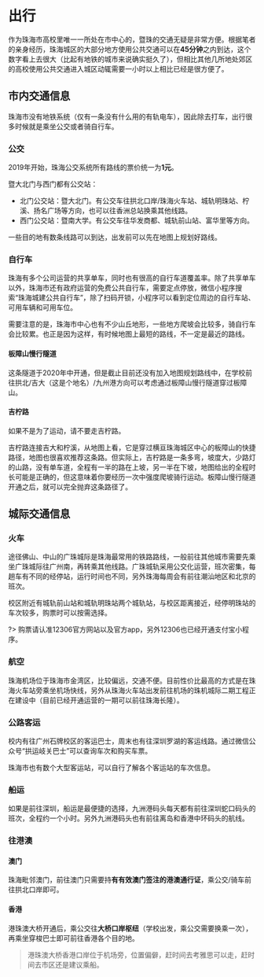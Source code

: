 # 出行

作为珠海市高校里唯一一所处在市中心的，暨珠的交通无疑是非常方便。根据笔者的亲身经历，珠海城区的大部分地方使用公共交通可以在**45分钟**之内到达，这个数字看上去很大（比起有地铁的城市来说确实挺久了），但相比其他几所地处郊区的高校使用公共交通进入城区动辄需要一小时以上相比已经是很方便了。

## 市内交通信息

珠海市没有地铁系统（仅有一条没有什么用的有轨电车），因此除去打车，出行很多时候就是乘坐公交或者骑自行车。

### 公交

2019年开始，珠海公交系统所有路线的票价统一为**1元**。

暨大北门与西门都有公交站：

- 北门公交站：暨大北门。有公交车往拱北口岸/珠海火车站、城轨明珠站、柠溪、扬名广场等方向，也可以往香洲总站换乘其他线路。
- 西门公交站：暨南大学。有公交车往华发商都、城轨前山站、富华里等方向。

一些目的地有数条线路可以到达，出发前可以先在地图上规划好路线。

### 自行车

珠海有多个公司运营的共享单车，同时也有很高的自行车道覆盖率。除了共享单车以外，珠海市还有政府运营的免费公共自行车，需要定点停放，微信小程序搜索“珠海城建公共自行车”，除了扫码开锁，小程序可以看到定位周边的自行车站、可用车辆和可用车位。

需要注意的是，珠海市中心也有不少山丘地形，一些地方爬坡会比较多，骑自行车会比较累。也正是因为这样，有时候地图上最短的路线，不一定是最近的路线。

#### 板障山慢行隧道

这条隧道于2020年中开通，但是截止目前还没有加入地图规划路线中，在学校前往拱北/吉大（这是个地名）/九州港方向可以考虑通过板障山慢行隧道穿过板障山。

#### 吉柠路

如果不是为了运动，请不要走吉柠路。

吉柠路连接吉大和柠溪，从地图上看，它是穿过横亘珠海城区中心的板障山的快捷路径，地图也很喜欢推荐这条路。但实际上，吉柠路是一条多弯，坡度大，少路灯的山路，没有单车道，全程有一半的路在上坡，另一半在下坡，地图给出的全程时长可能是正确的，但这意味着你要经历一次中强度爬坡骑行运动。板障山慢行隧道开通之后，就可以完全抛弃这条路径了。

## 城际交通信息

### 火车

途径佛山、中山的广珠城际是珠海最常用的铁路路线，一般前往其他城市需要先乘坐广珠城际往广州南，再转乘其他线路。广珠城轨采用公交化运营，班次密集，每趟车有不同的经停站，运行时间也不同，另外珠海每周会有前往潮汕地区和北京的班次。

校区附近有城轨前山站和城轨明珠站两个城轨站，与校区距离接近，经停明珠站的车次较多，购票时可以按需选择。

?> 购票请认准12306官方网站以及官方app，另外12306也已经开通支付宝小程序。

### 航空

珠海机场位于珠海市金湾区，比较偏远，交通不便。目前性价比最高的方式是在珠海火车站旁乘坐机场快线，另外从珠海火车站出发前往机场的珠机城际二期工程正在建设中（目前已经开通运营的一期可以前往珠海长隆）。

### 公路客运

校内有往广州石牌校区的客运巴士，周末也有往深圳罗湖的客运线路。通过微信公众号“拱运岐关巴士”可以查询车次和购买车票。

珠海市也有数个大型客运站，可以自行了解各个客运站的车次信息。

### 船运

如果是前往深圳，船运是最便捷的选择，九洲港码头每天都有前往深圳蛇口码头的班次，全程约一个小时。另外九洲港码头也有前往离岛和香港中环码头的航线。

### 往港澳

#### 澳门

珠海毗邻澳门，前往澳门只需要持**有有效澳门签注的港澳通行证**，乘公交/骑车前往拱北口岸即可。

#### 香港

港珠澳大桥开通后，乘公交往**大桥口岸枢纽**（学校出发，乘公交需要换乘一次），再乘坐穿梭巴士即可前往香港各个目的地。

> 港珠澳大桥香港口岸位于机场旁，位置偏僻，赶时间去考雅思可以走，赶时间去市区还是建议乘船。

